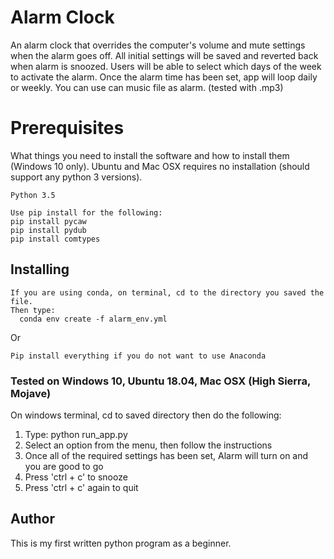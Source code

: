 # Alarm Clock

An alarm clock that overrides the computer's volume and mute settings when the alarm goes off.
All initial settings will be saved and reverted back when alarm is snoozed.
Users will be able to select which days of the week to activate the alarm.
Once the alarm time has been set, app will loop daily or weekly.
You can use can music file as alarm. (tested with .mp3)

# Prerequisites

What things you need to install the software and how to install them (Windows 10 only).
Ubuntu and Mac OSX requires no installation (should support any python 3 versions).

```
Python 3.5

Use pip install for the following:
pip install pycaw
pip install pydub
pip install comtypes
```

## Installing

```
If you are using conda, on terminal, cd to the directory you saved the file.
Then type:
  conda env create -f alarm_env.yml
```

Or

```
Pip install everything if you do not want to use Anaconda
```

### Tested on Windows 10, Ubuntu 18.04, Mac OSX (High Sierra, Mojave)

On windows terminal, cd to saved directory then do the following:
1) Type: python run_app.py
2) Select an option from the menu, then follow the instructions
6) Once all of the required settings has been set, Alarm will turn on and you are good to go
7) Press 'ctrl + c' to snooze
8) Press 'ctrl + c' again to quit

## Author

This is my first written python program as a beginner.
